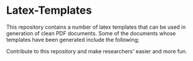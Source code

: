 # Latex-Templates
This repository contains a number of latex templates that can be used in generation of clean PDF documents. 
Some of the documents whose templates have been generated include the following;

Contribute to this repository and make researchers' easier and more fun.